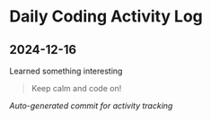 # Daily Coding Activity Log

## 2024-12-16

Learned something interesting

> Keep calm and code on!

*Auto-generated commit for activity tracking*
